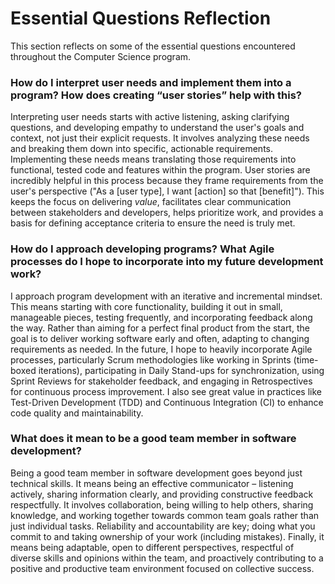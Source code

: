# Essential Questions Reflection

This section reflects on some of the essential questions encountered throughout the Computer Science program.

### How do I interpret user needs and implement them into a program? How does creating “user stories” help with this?

Interpreting user needs starts with active listening, asking clarifying questions, and developing empathy to understand the user's goals and context, not just their explicit requests. It involves analyzing these needs and breaking them down into specific, actionable requirements. Implementing these needs means translating those requirements into functional, tested code and features within the program. User stories are incredibly helpful in this process because they frame requirements from the user's perspective ("As a [user type], I want [action] so that [benefit]"). This keeps the focus on delivering *value*, facilitates clear communication between stakeholders and developers, helps prioritize work, and provides a basis for defining acceptance criteria to ensure the need is truly met.

### How do I approach developing programs? What Agile processes do I hope to incorporate into my future development work?

I approach program development with an iterative and incremental mindset. This means starting with core functionality, building it out in small, manageable pieces, testing frequently, and incorporating feedback along the way. Rather than aiming for a perfect final product from the start, the goal is to deliver working software early and often, adapting to changing requirements as needed. In the future, I hope to heavily incorporate Agile processes, particularly Scrum methodologies like working in Sprints (time-boxed iterations), participating in Daily Stand-ups for synchronization, using Sprint Reviews for stakeholder feedback, and engaging in Retrospectives for continuous process improvement. I also see great value in practices like Test-Driven Development (TDD) and Continuous Integration (CI) to enhance code quality and maintainability.

### What does it mean to be a good team member in software development?

Being a good team member in software development goes beyond just technical skills. It means being an effective communicator – listening actively, sharing information clearly, and providing constructive feedback respectfully. It involves collaboration, being willing to help others, sharing knowledge, and working together towards common team goals rather than just individual tasks. Reliability and accountability are key; doing what you commit to and taking ownership of your work (including mistakes). Finally, it means being adaptable, open to different perspectives, respectful of diverse skills and opinions within the team, and proactively contributing to a positive and productive team environment focused on collective success.
